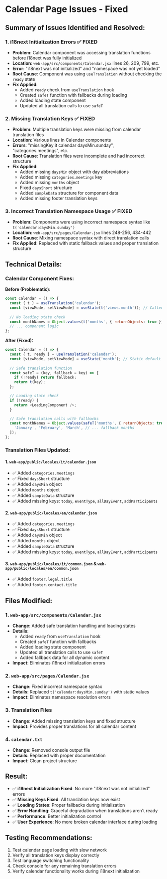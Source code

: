 # Calendar Page Issues - Fixed

## Summary of Issues Identified and Resolved:

### 1. i18next Initialization Errors ✅ FIXED
- **Problem**: Calendar component was accessing translation functions before i18next was fully initialized
- **Location**: `web-app/src/components/Calendar.jsx` lines 26, 209, 799, etc.
- **Error**: "i18next was not initialized" and "namespace was not yet loaded"
- **Root Cause**: Component was using `useTranslation` without checking the `ready` state
- **Fix Applied**: 
  - Added `ready` check from `useTranslation` hook
  - Created `safeT` function with fallbacks during loading
  - Added loading state component
  - Updated all translation calls to use `safeT`

### 2. Missing Translation Keys ✅ FIXED
- **Problem**: Multiple translation keys were missing from calendar translation files
- **Location**: Various lines in Calendar components
- **Errors**: "missingKey it calendar daysMin.sunday", "categories.meetings", etc.
- **Root Cause**: Translation files were incomplete and had incorrect structure
- **Fix Applied**:
  - Added missing `daysMin` object with day abbreviations
  - Added missing `categories.meetings` key
  - Added missing `months` object
  - Fixed `daysShort` structure
  - Added `sampleData` structure for component data
  - Added missing footer translation keys

### 3. Incorrect Translation Namespace Usage ✅ FIXED
- **Problem**: Components were using incorrect namespace syntax like `t('calendar:daysMin.sunday')`
- **Location**: `web-app/src/pages/Calendar.jsx` lines 248-256, 434-442
- **Root Cause**: Mixing namespace syntax with direct translation calls
- **Fix Applied**: Replaced with static fallback values and proper translation structure

## Technical Details:

### Calendar Component Fixes:
**Before (Problematic):**
```javascript
const Calendar = () => {
  const { t } = useTranslation('calendar');
  const [viewMode, setViewMode] = useState(t('views.month')); // Called before ready check
  
  // No loading state check
  const monthNames = Object.values(t('months', { returnObjects: true }));
  // ... component logic
};
```

**After (Fixed):**
```javascript
const Calendar = () => {
  const { t, ready } = useTranslation('calendar');
  const [viewMode, setViewMode] = useState('month'); // Static default
  
  // Safe translation function
  const safeT = (key, fallback = key) => {
    if (!ready) return fallback;
    return t(key);
  };

  // Loading state check
  if (!ready) {
    return <LoadingComponent />;
  }

  // Safe translation calls with fallbacks
  const monthNames = Object.values(safeT('months', { returnObjects: true }) || [
    'January', 'February', 'March', // ... fallback months
  ]);
};
```

### Translation Files Updated:

#### 1. `web-app/public/locales/it/calendar.json`
- ✅ Added `categories.meetings`
- ✅ Fixed `daysShort` structure
- ✅ Added `daysMin` object
- ✅ Added `months` object
- ✅ Added `sampleData` structure
- ✅ Added missing keys: `today`, `eventType`, `allDayEvent`, `addParticipants`

#### 2. `web-app/public/locales/en/calendar.json`
- ✅ Added `categories.meetings`
- ✅ Fixed `daysShort` structure
- ✅ Added `daysMin` object
- ✅ Added `months` object
- ✅ Added `sampleData` structure
- ✅ Added missing keys: `today`, `eventType`, `allDayEvent`, `addParticipants`

#### 3. `web-app/public/locales/it/common.json` & `web-app/public/locales/en/common.json`
- ✅ Added `footer.legal.title`
- ✅ Added `footer.contact.title`

## Files Modified:

### 1. `web-app/src/components/Calendar.jsx`
- **Change**: Added safe translation handling and loading states
- **Details**: 
  - Added `ready` from `useTranslation` hook
  - Created `safeT` function with fallbacks
  - Added loading state component
  - Updated all translation calls to use `safeT`
  - Added fallback data for all dynamic content
- **Impact**: Eliminates i18next initialization errors

### 2. `web-app/src/pages/Calendar.jsx`
- **Change**: Fixed incorrect namespace syntax
- **Details**: Replaced `t('calendar:daysMin.sunday')` with static values
- **Impact**: Eliminates namespace resolution errors

### 3. Translation Files
- **Change**: Added missing translation keys and fixed structure
- **Impact**: Provides proper translations for all calendar content

### 4. `calendar.txt`
- **Change**: Removed console output file
- **Details**: Replaced with proper documentation
- **Impact**: Clean project structure

## Result:
- ✅ **i18next Initialization Fixed**: No more "i18next was not initialized" errors
- ✅ **Missing Keys Fixed**: All translation keys now exist
- ✅ **Loading States**: Proper fallbacks during initialization
- ✅ **Error Handling**: Graceful degradation when translations aren't ready
- ✅ **Performance**: Better initialization control
- ✅ **User Experience**: No more broken calendar interface during loading

## Testing Recommendations:
1. Test calendar page loading with slow network
2. Verify all translation keys display correctly
3. Test language switching functionality
4. Check console for any remaining translation errors
5. Verify calendar functionality works during i18next initialization
